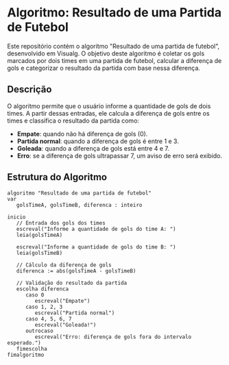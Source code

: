 # Algoritmo: Resultado de uma Partida de Futebol

Este repositório contém o algoritmo "Resultado de uma partida de futebol", desenvolvido em Visualg. O objetivo deste algoritmo é coletar os gols marcados por dois times em uma partida de futebol, calcular a diferença de gols e categorizar o resultado da partida com base nessa diferença.

## Descrição

O algoritmo permite que o usuário informe a quantidade de gols de dois times. A partir dessas entradas, ele calcula a diferença de gols entre os times e classifica o resultado da partida como:

- **Empate**: quando não há diferença de gols (0).
- **Partida normal**: quando a diferença de gols é entre 1 e 3.
- **Goleada**: quando a diferença de gols está entre 4 e 7.
- **Erro**: se a diferença de gols ultrapassar 7, um aviso de erro será exibido.

## Estrutura do Algoritmo

```pseudocode
algoritmo "Resultado de uma partida de futebol"
var
   golsTimeA, golsTimeB, diferenca : inteiro

inicio
   // Entrada dos gols dos times
   escreval("Informe a quantidade de gols do time A: ")
   leia(golsTimeA)

   escreval("Informe a quantidade de gols do time B: ")
   leia(golsTimeB)

   // Cálculo da diferença de gols
   diferenca := abs(golsTimeA - golsTimeB)

   // Validação do resultado da partida
   escolha diferenca
      caso 0
         escreval("Empate")
      caso 1, 2, 3
         escreval("Partida normal")
      caso 4, 5, 6, 7
         escreval("Goleada!")
      outrocaso
         escreval("Erro: diferença de gols fora do intervalo esperado.")
   fimescolha
fimalgoritmo
